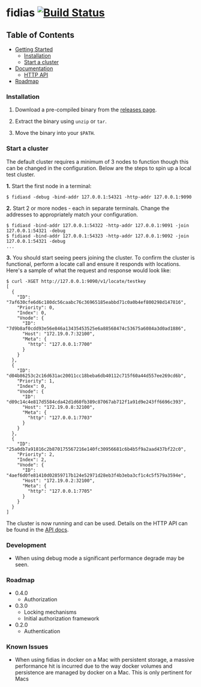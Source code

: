 # fidias [![Build Status](https://travis-ci.org/hexablock/fidias.svg?branch=master)](https://travis-ci.org/hexablock/fidias)

## Table of Contents

- [Getting Started](#installation)
  - [Installation](#installation)
  - [Start a cluster](#start-a-cluster)
- [Documentation](./gateways/README.md)
  - [HTTP API](./gateways/README.md)
- [Roadmap](#roadmap)

### Installation

1. Download a pre-compiled binary from the [releases page]((https://github.com/hexablock/fidias/releases)).

2. Extract the binary using `unzip` or `tar`.

3. Move the binary into your `$PATH`.

### Start a cluster
The default cluster requires a minimum of 3 nodes to function though this can be changed in the configuration. Below are the steps to spin up a local test cluster.

**1.** Start the first node in a terminal:

  ```shell
  $ fidiasd -debug -bind-addr 127.0.0.1:54321 -http-addr 127.0.0.1:9090
  ```

**2.** Start 2 or more nodes - each in separate terminals.  Change the addresses to appropriately match your configuration.

  ```shell
  $ fidiasd -bind-addr 127.0.0.1:54322 -http-addr 127.0.0.1:9091 -join 127.0.0.1:54321 -debug
  $ fidiasd -bind-addr 127.0.0.1:54323 -http-addr 127.0.0.1:9092 -join 127.0.0.1:54321 -debug
  ...
  ```

**3.** You should start seeing peers joining the cluster. To confirm the cluster is functional, perform a locate call and ensure it responds with locations.  Here's a sample of what the request and response would look like:

```shell
$ curl -XGET http://127.0.0.1:9090/v1/locate/testkey
[
  {
    "ID": "7af630cfe6d6c180dc56caabc76c36965185eabbd71c0a0b4ef800298d147816",
    "Priority": 0,
    "Index": 0,
    "Vnode": {
      "ID": "7d9b8af0cdd93e56e846a13435453525e6a88568474c53675a6084a3d0ad1886",
      "Host": "172.19.0.7:32100",
      "Meta": {
        "http": "127.0.0.1:7700"
      }
    }
  },
  {
    "ID": "d04b86253c2c16d631ac20011cc18beba6db40112c715f60a44d557ee269cd6b",
    "Priority": 1,
    "Index": 0,
    "Vnode": {
      "ID": "d09c14c4e817d5584cda42d1d60fb389c87067ab712f1a91d9e243ff6696c393",
      "Host": "172.19.0.8:32100",
      "Meta": {
        "http": "127.0.0.1:7703"
      }
    }
  },
  {
    "ID": "25a0db7a91816c2b870175567216e140fc30956681c6b4b5f9a2aad437bf22c0",
    "Priority": 2,
    "Index": 2,
    "Vnode": {
      "ID": "4aef6d0fe81410d02859717b124e52971d28eb3f4b3eba3cf1c4c5f579a3594e",
      "Host": "172.19.0.2:32100",
      "Meta": {
        "http": "127.0.0.1:7705"
      }
    }
  }
]
```
The cluster is now running and can be used.  Details on the HTTP API can be found in the [API docs](./gateways/README.md).

### Development

- When using debug mode a significant performance degrade may be seen.

### Roadmap

- 0.4.0
  - Authorization
- 0.3.0
  - Locking mechanisms
  - Initial authorization framework
- 0.2.0
  - Authentication

### Known Issues

- When using fidias in docker on a Mac with persistent storage, a massive performance hit
is incurred due to the way docker volumes and persistence are managed by docker on a Mac.
This is only pertinent for Macs
